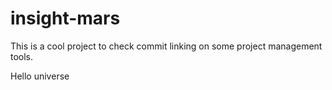 # insight-mars

This is a cool project to check commit linking on some project management tools.

Hello universe
